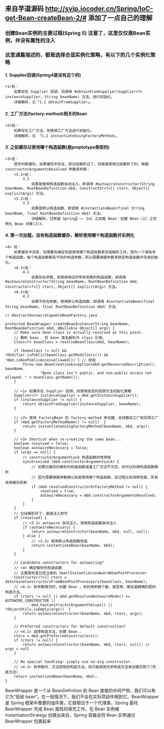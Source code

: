 ## 来自芋道源码 http://svip.iocoder.cn/Spring/IoC-get-Bean-createBean-2/# 添加了一点自己的理解

### 创建Bean实例的主要过程(Spring 5) 注意了，这里仅仅是Bean实例，并没有属性的注入
### 这里通篇描述的，都是选择合适实例化策略，有以下的几个实例化策略
#### 1. Supplier回调(Spring4是没有这个的)
    <1>处：
        如果存在 Supplier 回调，则调用 #obtainFromSupplier(Supplier<?> instanceSupplier, String beanName) 方法，进行初始化。
        详细解析，见「1.1 obtainFromSupplier」。
#### 2. 工厂方法(factory-method)相关的Bean
    <2>处：
        如果存在工厂方法，则使用工厂方法进行初始化。
        详细解析，见 「1.2 instantiateUsingFactoryMethod」。
#### 3. 之前缓存过使用哪个构造函数(是proptotype类型的)
    <3>处：
        首先判断缓存，如果缓存中存在，即已经解析过了，则直接使用已经解析了的。根据 constructorArgumentsResolved 参数来判断：
        <3.1>处：
            3.1
                如果是使用构造函数自动注入，即调用 #autowireConstructor(String beanName, RootBeanDefinition mbd, Constructor<?>[] ctors, Object[] explicitArgs) 方法。
        <3.2>处：
            3.2 
                如果是默认构造函数，即调用 #instantiateBean(final String beanName, final RootBeanDefinition mbd) 方法。
                详细解析，《【死磕 Spring】—— IoC 之加载 Bean：创建 Bean（三）之实例化 Bean 对象(2)》。
#### 4. 第一次加载，没有构造函数缓存，解析使用哪个构造函数并实例化
    <4> 处：
        如果缓存中没有，则需要先确定到底使用哪个构造函数来完成解析工作，因为一个类有多个构造函数，每个构造函数都有不同的构造参数，所以需要根据参数来锁定构造函数并完成初始化。
        <4.1>处：
            4.1
                如果存在参数，则使用相应的带有参数的构造函数，即调用 #autowireConstructor(String beanName, RootBeanDefinition mbd, Constructor<?>[] ctors, Object[] explicitArgs) 方法。
        <4.2>处：
            4.2 
                如果不存在参数，使用默认构造函数，即调用 #instantiateBean(final String beanName, final RootBeanDefinition mbd) 方法。

```
// AbstractAutowireCapableBeanFactory.java

protected BeanWrapper createBeanInstance(String beanName, RootBeanDefinition mbd, @Nullable Object[] args) {
    // Make sure bean class is actually resolved at this point.
    // 解析 bean ，将 bean 类名解析为 class 引用。
    Class<?> beanClass = resolveBeanClass(mbd, beanName);

    if (beanClass != null && !Modifier.isPublic(beanClass.getModifiers()) && !mbd.isNonPublicAccessAllowed()) { // 校验
        throw new BeanCreationException(mbd.getResourceDescription(), beanName,
                "Bean class isn't public, and non-public access not allowed: " + beanClass.getName());
    }

    // <1> 如果存在 Supplier 回调，则使用给定的回调方法初始化策略
    Supplier<?> instanceSupplier = mbd.getInstanceSupplier();
    if (instanceSupplier != null) {
        return obtainFromSupplier(instanceSupplier, beanName);
    }

    // <2> 使用 FactoryBean 的 factory-method 来创建，支持静态工厂和实例工厂
    if (mbd.getFactoryMethodName() != null)  {
        return instantiateUsingFactoryMethod(beanName, mbd, args);
    }

    // <3> Shortcut when re-creating the same bean...
    boolean resolved = false;
    boolean autowireNecessary = false;
    if (args == null) {
        // constructorArgumentLock 构造函数的常用锁
        synchronized (mbd.constructorArgumentLock) {
            // 如果已缓存的解析的构造函数或者工厂方法不为空，则可以利用构造函数解析
            // 因为需要根据参数确认到底使用哪个构造函数，该过程比较消耗性能，所有采用缓存机制
            if (mbd.resolvedConstructorOrFactoryMethod != null) {
                resolved = true;
                autowireNecessary = mbd.constructorArgumentsResolved;
            }
        }
    }
    // 已经解析好了，直接注入即可
    if (resolved) {
        // <3.1> autowire 自动注入，调用构造函数自动注入
        if (autowireNecessary) {
            return autowireConstructor(beanName, mbd, null, null);
        } else {
            // <3.2> 使用默认构造函数构造
            return instantiateBean(beanName, mbd);
        }
    }

    // Candidate constructors for autowiring?
    // <4> 确定解析的构造函数
    // 主要是检查已经注册的 SmartInstantiationAwareBeanPostProcessor
    Constructor<?>[] ctors = determineConstructorsFromBeanPostProcessors(beanClass, beanName);
    // <4.1> 有参数情况时，创建 Bean 。先利用参数个数，类型等，确定最精确匹配的构造方法。
    if (ctors != null || mbd.getResolvedAutowireMode() == AUTOWIRE_CONSTRUCTOR ||
            mbd.hasConstructorArgumentValues() || !ObjectUtils.isEmpty(args))  {
        return autowireConstructor(beanName, mbd, ctors, args);
    }

    // Preferred constructors for default construction?
    // <4.1> 选择构造方法，创建 Bean 。
    ctors = mbd.getPreferredConstructors();
    if (ctors != null) {
        return autowireConstructor(beanName, mbd, ctors, null); // args = null
    }

    // No special handling: simply use no-arg constructor.
    // <4.2> 有参数时，又没获取到构造方法，则只能调用无参构造方法来创建实例了(兜底方法)
    return instantiateBean(beanName, mbd);
}
```



BeanWrapper 是一个从 BeanDefinition 到 Bean 直接的中间产物，我们可以称它为”低级 bean“。在一般情况下，我们不会在实际项目中用到它。BeanWrapper 是 Spring 框架中重要的组件类，它就相当于一个代理类，Spring 委托 BeanWrapper 完成 Bean 属性的填充工作。在 Bean 实例被 InstantiationStrategy 创建出来后，Spring 容器会将 Bean 实例通过 BeanWrapper 包裹起来